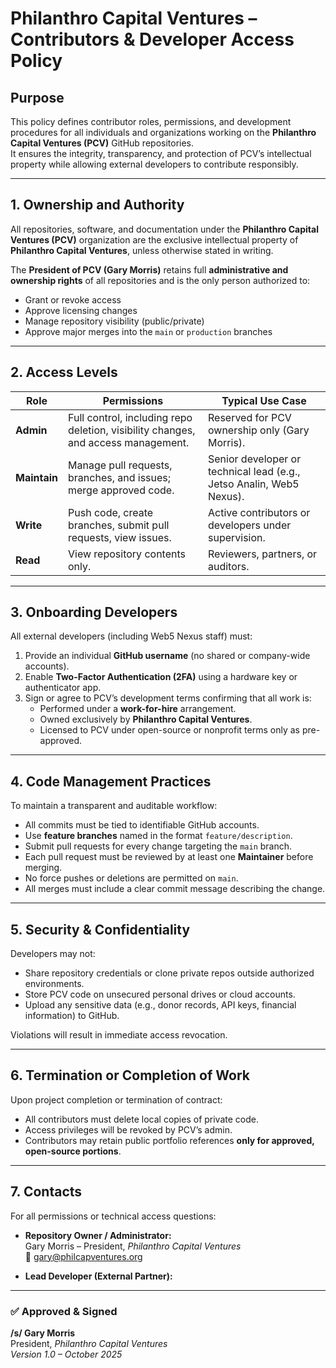 # Philanthro Capital Ventures – Contributors & Developer Access Policy

## Purpose
This policy defines contributor roles, permissions, and development procedures for all individuals and organizations working on the **Philanthro Capital Ventures (PCV)** GitHub repositories.  
It ensures the integrity, transparency, and protection of PCV’s intellectual property while allowing external developers to contribute responsibly.

---

## 1. Ownership and Authority
All repositories, software, and documentation under the **Philanthro Capital Ventures (PCV)** organization are the exclusive intellectual property of **Philanthro Capital Ventures**, unless otherwise stated in writing.

The **President of PCV (Gary Morris)** retains full **administrative and ownership rights** of all repositories and is the only person authorized to:
- Grant or revoke access
- Approve licensing changes
- Manage repository visibility (public/private)
- Approve major merges into the `main` or `production` branches

---

## 2. Access Levels

| Role | Permissions | Typical Use Case |
|------|--------------|------------------|
| **Admin** | Full control, including repo deletion, visibility changes, and access management. | Reserved for PCV ownership only (Gary Morris). |
| **Maintain** | Manage pull requests, branches, and issues; merge approved code. | Senior developer or technical lead (e.g., Jetso Analin, Web5 Nexus). |
| **Write** | Push code, create branches, submit pull requests, view issues. | Active contributors or developers under supervision. |
| **Read** | View repository contents only. | Reviewers, partners, or auditors. |

---

## 3. Onboarding Developers

All external developers (including Web5 Nexus staff) must:
1. Provide an individual **GitHub username** (no shared or company-wide accounts).  
2. Enable **Two-Factor Authentication (2FA)** using a hardware key or authenticator app.  
3. Sign or agree to PCV’s development terms confirming that all work is:
   - Performed under a **work-for-hire** arrangement.  
   - Owned exclusively by **Philanthro Capital Ventures**.  
   - Licensed to PCV under open-source or nonprofit terms only as pre-approved.  

---

## 4. Code Management Practices

To maintain a transparent and auditable workflow:
- All commits must be tied to identifiable GitHub accounts.  
- Use **feature branches** named in the format `feature/description`.  
- Submit pull requests for every change targeting the `main` branch.  
- Each pull request must be reviewed by at least one **Maintainer** before merging.  
- No force pushes or deletions are permitted on `main`.  
- All merges must include a clear commit message describing the change.

---

## 5. Security & Confidentiality

Developers may not:
- Share repository credentials or clone private repos outside authorized environments.  
- Store PCV code on unsecured personal drives or cloud accounts.  
- Upload any sensitive data (e.g., donor records, API keys, financial information) to GitHub.  

Violations will result in immediate access revocation.

---

## 6. Termination or Completion of Work

Upon project completion or termination of contract:
- All contributors must delete local copies of private code.  
- Access privileges will be revoked by PCV’s admin.  
- Contributors may retain public portfolio references **only for approved, open-source portions**.

---

## 7. Contacts

For all permissions or technical access questions:
- **Repository Owner / Administrator:**  
  Gary Morris – President, *Philanthro Capital Ventures*  
  📧 gary@philcapventures.org  

- **Lead Developer (External Partner):**

---

### ✅ Approved & Signed

**/s/ Gary Morris**  
President, *Philanthro Capital Ventures*  
*Version 1.0 – October 2025*
